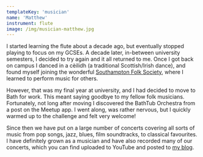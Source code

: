 ```yaml
---
templateKey: 'musician'
name: 'Matthew'
instrument: flute
image: /img/musician-matthew.jpg
---
```

I started learning the flute about a decade ago, but eventually stopped playing to focus on my GCSEs. A decade later, in-between university semesters, I decided to try again and it all returned to me. Once I got back on campus I danced in a cèilidh (a traditional Scottish/Irish dance), and found myself joining the wonderful [Southampton Folk Society](https://www.facebook.com/SotonFolkSoc/), where I learned to perform music for others.

However, that was my final year at university, and I had decided to move to Bath for work. This meant saying goodbye to my fellow folk musicians. Fortunately, not long after moving I discovered the BathTub Orchestra from a post on the Meetup app. I went along, was rather nervous, but I quickly warmed up to the challenge and felt very welcome!

Since then we have put on a large number of concerts covering all sorts of music from pop songs, jazz, blues, film soundtracks, to classical favourites. I have definitely grown as a musician and have also recorded many of our concerts, which you can find uploaded to YouTube and posted to [my blog](https://consto.uk/).
